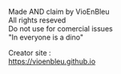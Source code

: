 
 Made AND claim by VioEnBleu                     
 All rights reseved                              
 Do not use for comercial issues                 
 "In everyone is a dino"                         
                                                 
 Creator site :                                  
 https://vioenbleu.github.io                           
